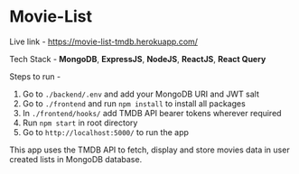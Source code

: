 # Movie-List

Live link - https://movie-list-tmdb.herokuapp.com/

Tech Stack - **MongoDB**, **ExpressJS**, **NodeJS**, **ReactJS**, **React Query**


Steps to run - 

 1. Go to `./backend/.env` and add your MongoDB URI and JWT salt
 2. Go to `./frontend` and run `npm install` to install all packages
 3. In `./frontend/hooks/` add TMDB API bearer tokens wherever required
 4. Run `npm start` in root directory
 5. Go to `http://localhost:5000/` to run the app 

This app uses the TMDB API to fetch, display and store movies data in user created lists in MongoDB database.

